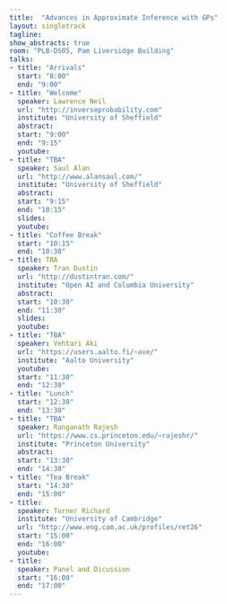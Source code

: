 ```yaml
---
title:  "Advances in Approximate Inference with GPs"
layout: singletrack
tagline: 
show_abstracts: true
room: "PLB-DS05, Pam Liversidge Building"
talks:
- title: "Arrivals"
  start: "8:00"
  end: "9:00"
- title: "Welcome"    
  speaker: Lawrence Neil
  url: "http://inverseprobability.com"
  institute: "University of Sheffield"
  abstract:  
  start: "9:00"
  end: "9:15"
  youtube: 
- title: "TBA"
  speaker: Saul Alan   
  url: "http://www.alansaul.com/"
  institute: "University of Sheffield"
  abstract:
  start: "9:15"
  end: "10:15"
  slides:  
  youtube: 
- title: "Coffee Break"
  start: "10:15"
  end: "10:30"
- title: TBA  
  speaker: Tran Dustin
  url: "http://dustintran.com/"
  institute: "Open AI and Columbia University"
  abstract:  
  start: "10:30"
  end: "11:30"
  slides:  
  youtube: 
- title: "TBA"
  speaker: Vehtari Aki 
  url: "https://users.aalto.fi/~ave/"
  institute: "Aalto University"
  youtube:
  start: "11:30"
  end: "12:30" 
- title: "Lunch"
  start: "12:30"
  end: "13:30"
- title: "TBA"
  speaker: Ranganath Rajesh
  url: "https://www.cs.princeton.edu/~rajeshr/"
  institute: "Princeton University"
  abstract:  
  start: "13:30"
  end: "14:30"
- title: "Tea Break"
  start: "14:30"
  end: "15:00"
- title:
  speaker: Turner Richard
  institute: "University of Cambridge"
  url: "http://www.eng.cam.ac.uk/profiles/ret26"
  start: "15:00"
  end: "16:00"
  youtube: 
- title:
  speaker: Panel and Dicussion
  start: "16:00"
  end: "17:00"
---
```

